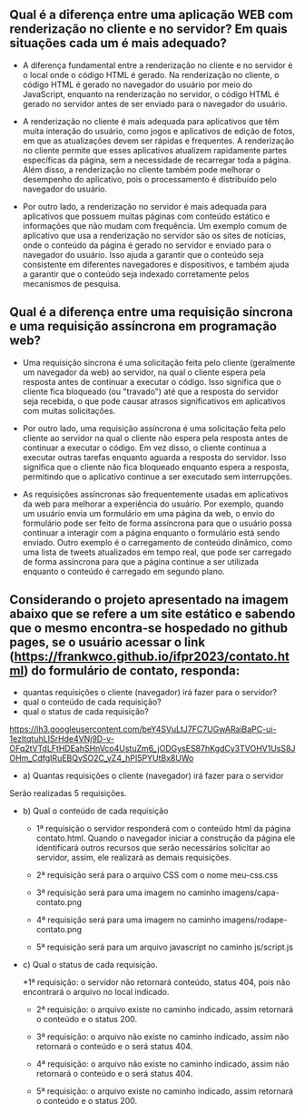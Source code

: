 ## Qual é a diferença entre uma aplicação WEB com renderização no cliente e no servidor? Em quais situações cada um é mais adequado?
* A diferença fundamental entre a renderização no cliente e no servidor é o local onde o código HTML é gerado. Na renderização no cliente, o código HTML é gerado no navegador do usuário por meio do JavaScript, enquanto na renderização no servidor, o código HTML é gerado no servidor antes de ser enviado para o navegador do usuário.


* A renderização no cliente é mais adequada para aplicativos que têm muita interação do usuário, como jogos e aplicativos de edição de fotos, em que as atualizações devem ser rápidas e frequentes. A renderização no cliente permite que esses aplicativos atualizem rapidamente partes específicas da página, sem a necessidade de recarregar toda a página. Além disso, a renderização no cliente também pode melhorar o desempenho do aplicativo, pois o processamento é distribuído pelo navegador do usuário.


* Por outro lado, a renderização no servidor é mais adequada para aplicativos que possuem muitas páginas com conteúdo estático e informações que não mudam com frequência. Um exemplo comum de aplicativo que usa a renderização no servidor são os sites de notícias, onde o conteúdo da página é gerado no servidor e enviado para o navegador do usuário. Isso ajuda a garantir que o conteúdo seja consistente em diferentes navegadores e dispositivos, e também ajuda a garantir que o conteúdo seja indexado corretamente pelos mecanismos de pesquisa.

## Qual é a diferença entre uma requisição síncrona e uma requisição assíncrona em programação web?
* Uma requisição síncrona é uma solicitação feita pelo cliente (geralmente um navegador da web) ao servidor, na qual o cliente espera pela resposta antes de continuar a executar o código. Isso significa que o cliente fica bloqueado (ou "travado") até que a resposta do servidor seja recebida, o que pode causar atrasos significativos em aplicativos com muitas solicitações.


* Por outro lado, uma requisição assíncrona é uma solicitação feita pelo cliente ao servidor na qual o cliente não espera pela resposta antes de continuar a executar o código. Em vez disso, o cliente continua a executar outras tarefas enquanto aguarda a resposta do servidor. Isso significa que o cliente não fica bloqueado enquanto espera a resposta, permitindo que o aplicativo continue a ser executado sem interrupções.


* As requisições assíncronas são frequentemente usadas em aplicativos da web para melhorar a experiência do usuário. Por exemplo, quando um usuário envia um formulário em uma página da web, o envio do formulário pode ser feito de forma assíncrona para que o usuário possa continuar a interagir com a página enquanto o formulário está sendo enviado. Outro exemplo é o carregamento de conteúdo dinâmico, como uma lista de tweets atualizados em tempo real, que pode ser carregado de forma assíncrona para que a página continue a ser utilizada enquanto o conteúdo é carregado em segundo plano.

## Considerando o projeto apresentado na imagem abaixo que se refere a um site estático e sabendo que o mesmo encontra-se hospedado no github pages, se o usuário acessar o link (https://frankwco.github.io/ifpr2023/contato.html) do formulário de contato, responda:
* quantas requisições o cliente (navegador) irá fazer para o servidor?
* qual o conteúdo de cada requisição?
* qual o status de cada requisição?

https://lh3.googleusercontent.com/beY4SVuLtJ7FC7UGwARaiBaPC-ui-1ezItqtuhLISrHde4VNj9D-v-OFq2tVTdLFtHDEahSHnVco4UstuZm6_jODGysES87hKgdCy3TVOHV1UsS8JOHm_CdfgIRuEBQvSO2C_vZ4_hPI5PYUtBx8UWo

* a) Quantas requisições o cliente (navegador) irá fazer para o servidor

Serão realizadas 5 requisições.

* b) Qual o conteúdo de cada requisição

  * 1ª requisição o servidor responderá com o conteúdo html da página contato.html. Quando o navegador iniciar a construção da página ele identificará outros recursos que serão necessários solicitar ao servidor, assim, ele realizará as demais requisições.

  * 2ª requisição será para o arquivo CSS com o nome meu-css.css

  * 3ª requisição será para uma imagem no caminho imagens/capa-contato.png

  * 4ª requisição será para uma imagem no caminho imagens/rodape-contato.png

  * 5ª requisição será para um arquivo javascript no caminho js/script.js


* c) Qual o status de cada requisição.

  *1ª requisição: o servidor não retornará conteúdo, status 404, pois não encontrará o arquivo no local indicado. 

  * 2ª requisição: o arquivo existe no caminho indicado, assim retornará o conteúdo e o status 200.

  * 3ª requisição: o arquivo não existe no caminho indicado, assim não retornará o conteúdo e o será status 404.

  * 4ª requisição:  o arquivo não existe no caminho indicado, assim não retornará o conteúdo e o será status 404.

  * 5ª requisição: o arquivo existe no caminho indicado, assim retornará o conteúdo e o status 200.
